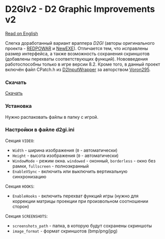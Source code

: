 # D2GIv2 - D2 Graphic Improvements v2

[Read on English](README-EN.md)

Слегка доработанный вариант враппера *D2GI* (авторы оригинального проекта - [REDPOWAR](https://github.com/REDPOWAR) и [NewEXE](https://github.com/NewEXE)). Отличается тем, что исправлены размер интерфейса, а также возможность сохранения скриншотов (добавлены перехваты соответствующих функций). Нововведения работоспособны только в игре версии 8.2. Кроме того, в данный проект включён файл CPatch.h из [D2InputWrapper](https://github.com/Voron295/rignroll-dinput-wrapper) за авторством [Voron295](https://github.com/Voron295).  

### Скачать  

[Скачать](https://github.com/aleko2144/D2GI_v2/releases)  

### Установка  

Нужно распаковать файлы в папку с игрой.

### Настройки в файле d2gi.ini  
 
Секция `VIDEO`:  
* `Width` - ширина изображения (`0` - автоматически)  
* `Height` - высота изображения (`0` - автоматически)  
* `WindowMode` - режим окна. `windowed` - оконный, `borderless` - окно без рамки, `fullscreen` - полноэкранный  
* `EnableVSync` - включить или выключить вертикальную синхронизацию  

Секция `HOOKS`:  
* `EnableHooks` - включить перехват функций игры (нужно для коррекции матрицы проекции при произвольном соотношении сторон)

Секция `SCREENSHOTS`: 
* `screenshots_path` - папка, в которую будут сохранены скриншоты
* `image_format` - формат скриншотов (bmp/png/jpg)
